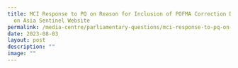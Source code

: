 ```yaml
---
title: MCI Response to PQ on Reason for Inclusion of POFMA Correction Direction
  on Asia Sentinel Website
permalink: /media-centre/parliamentary-questions/mci-response-to-pq-on-reason-for-pofma-of-asia-sentinel/
date: 2023-08-03
layout: post
description: ""
image: ""
---
```

